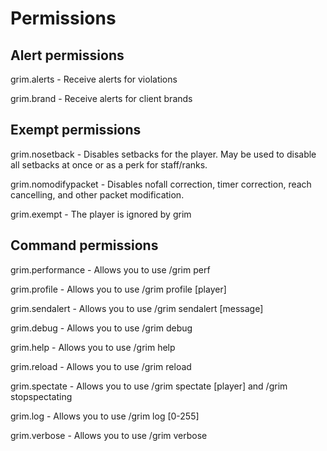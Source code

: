 # Permissions

## Alert permissions

grim.alerts - Receive alerts for violations

grim.brand - Receive alerts for client brands

## Exempt permissions

grim.nosetback - Disables setbacks for the player. May be used to disable all setbacks at once or as a perk for staff/ranks.

grim.nomodifypacket - Disables nofall correction, timer correction, reach cancelling, and other packet modification.

grim.exempt - The player is ignored by grim


## Command permissions

grim.performance - Allows you to use /grim perf

grim.profile - Allows you to use /grim profile [player]

grim.sendalert - Allows you to use /grim sendalert [message]

grim.debug - Allows you to use /grim debug <player>

grim.help - Allows you to use /grim help

grim.reload - Allows you to use /grim reload

grim.spectate - Allows you to use /grim spectate [player] and /grim stopspectating

grim.log - Allows you to use /grim log [0-255]

grim.verbose - Allows you to use /grim verbose
